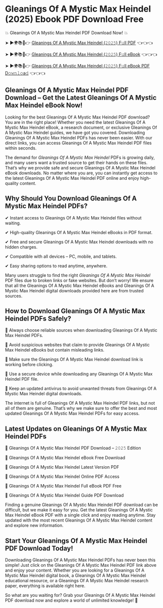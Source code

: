 # Gleanings Of A Mystic Max Heindel (2025) Ebook PDF Download Free

💥 Gleanings Of A Mystic Max Heindel PDF Download Now! 💥

➤ ►🌍📚📱👉 [Gleanings Of A Mystic Max Heindel (𝟸𝟶𝟸𝟻) F𝚞ll PDF](https://getpdf.xyz/gleanings-of-a-mystic-max-heindel) 👈👈👈


➤ ►🌍📚📱👉 [Gleanings Of A Mystic Max Heindel (𝟸𝟶𝟸𝟻) F𝚞ll eBook](https://getpdf.xyz/gleanings-of-a-mystic-max-heindel) 👈👈👈


➤ ►🌍📚📱👉 [Gleanings Of A Mystic Max Heindel (𝟸𝟶𝟸𝟻) F𝚞ll eBook PDF D𝚘𝚠𝚗𝚕𝚘a𝚍](https://getpdf.xyz/gleanings-of-a-mystic-max-heindel) 👈👈👈


## Gleanings Of A Mystic Max Heindel PDF Download – Get the Latest Gleanings Of A Mystic Max Heindel eBook Now!

Looking for the best Gleanings Of A Mystic Max Heindel PDF download? You are in the right place! Whether you need the latest Gleanings Of A Mystic Max Heindel eBook, a research document, or exclusive Gleanings Of A Mystic Max Heindel guides, we have got you covered. Downloading Gleanings Of A Mystic Max Heindel PDFs has never been easier. With our direct links, you can access Gleanings Of A Mystic Max Heindel PDF files within seconds.

The demand for *Gleanings Of A Mystic Max Heindel* PDFs is growing daily, and many users want a trusted source to get their hands on these files. That’s why we provide safe and secure Gleanings Of A Mystic Max Heindel eBook downloads. No matter where you are, you can instantly get access to the latest Gleanings Of A Mystic Max Heindel PDF online and enjoy high-quality content.

## Why Should You Download Gleanings Of A Mystic Max Heindel PDFs?

✔ Instant access to Gleanings Of A Mystic Max Heindel files without waiting.

✔ High-quality Gleanings Of A Mystic Max Heindel eBooks in PDF format.

✔ Free and secure Gleanings Of A Mystic Max Heindel downloads with no hidden charges.

✔ Compatible with all devices – PC, mobile, and tablets.

✔ Easy sharing options to read anytime, anywhere.

Many users struggle to find the right *Gleanings Of A Mystic Max Heindel* PDF files due to broken links or fake websites. But don’t worry! We ensure that all the Gleanings Of A Mystic Max Heindel eBooks and Gleanings Of A Mystic Max Heindel digital downloads provided here are from trusted sources.

## How to Download Gleanings Of A Mystic Max Heindel PDFs Safely?

📌 Always choose reliable sources when downloading Gleanings Of A Mystic Max Heindel PDFs.

📌 Avoid suspicious websites that claim to provide Gleanings Of A Mystic Max Heindel eBooks but contain misleading links.

📌 Make sure the Gleanings Of A Mystic Max Heindel download link is working before clicking.

📌 Use a secure device while downloading any Gleanings Of A Mystic Max Heindel PDF file.

📌 Keep an updated antivirus to avoid unwanted threats from Gleanings Of A Mystic Max Heindel digital downloads.

The internet is full of Gleanings Of A Mystic Max Heindel PDF links, but not all of them are genuine. That’s why we make sure to offer the best and most updated Gleanings Of A Mystic Max Heindel PDFs for easy access.

## Latest Updates on Gleanings Of A Mystic Max Heindel PDFs

🔹 Gleanings Of A Mystic Max Heindel PDF Download – 𝟸𝟶𝟸𝟻 Edition

🔹 Gleanings Of A Mystic Max Heindel eBook Free Download

🔹 Gleanings Of A Mystic Max Heindel Latest Version PDF

🔹 Gleanings Of A Mystic Max Heindel Online PDF Access

🔹 Gleanings Of A Mystic Max Heindel Full eBook PDF Free

🔹 Gleanings Of A Mystic Max Heindel Guide PDF Download

Finding a genuine Gleanings Of A Mystic Max Heindel PDF download can be difficult, but we make it easy for you. Get the latest Gleanings Of A Mystic Max Heindel eBook PDF with a single click and enjoy reading anytime. Stay updated with the most recent Gleanings Of A Mystic Max Heindel content and explore new information.

## Start Your Gleanings Of A Mystic Max Heindel PDF Download Today!

Downloading Gleanings Of A Mystic Max Heindel PDFs has never been this simple! Just click on the Gleanings Of A Mystic Max Heindel PDF link above and enjoy your content. Whether you are looking for a Gleanings Of A Mystic Max Heindel digital book, a Gleanings Of A Mystic Max Heindel educational resource, or a Gleanings Of A Mystic Max Heindel research paper, everything is available right here.

So what are you waiting for? Grab your Gleanings Of A Mystic Max Heindel PDF download now and explore a world of unlimited knowledge! 🚀